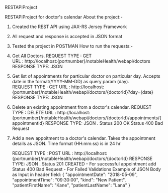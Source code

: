 RESTAPIProject

RESTAPIProject for doctor's calendar About the project:-

1. Created the REST API using JAX-RS Jersey Framework
2. All request and response is accepted in JSON format
3. Tested the project in POSTMAN
How to run the requests:-

1. Get All Doctors. 
    REQUEST TYPE : GET  
    URL : http://localhost:{portnumber}/notableHealth/webapi/doctors 
    RESPONSE TYPE: JSON

2. Get list of appointments for particular doctor on particular day. Accepts date in the format(YYYY-MM-DD) as query param (day). 	
	REQUEST TYPE : GET 
	URL : http://localhost:{portnumber}/notableHealth/webapi/doctors/{doctorId}?day={date} 
	RESPONSE TYPE: JSON

3. Delete an existing appointment from a doctor's calendar. 
	REQUEST TYPE : DELETE 
	URL : http://localhost:{portnumber}/notableHealth/webapi/doctors/{doctorId}/appointments/{appointmentId} 
	RESPONSE TYPE: JSON . Status 200 OK Status 400 Bad Request

4. Add a new appoitment to a doctor's calendar. Takes the appointment details as JSON. Time format (HH:mm:ss) is in 24 hr 

	REQUEST TYPE : POST 
	URL : http://localhost:{portnumber}/notableHealth/webapi/doctors/{doctorId} 
	RESPONSE TYPE: JSON . Status 201 CREATED - For successful appointment add 
	                      Status 400 Bad Request - For Failed Validations 
	Example of JSON Body as Input in header field: { "appointmentDate": "2018-05-09", "appointmentTime": "09:30:00", "kind": "New Patient", "patientFirstName": "Kane", "patientLastName": "Lana" }